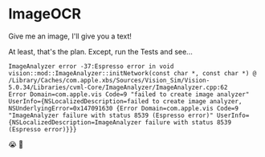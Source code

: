 # ImageOCR

Give me an image, I'll give you a text!

At least, that's the plan. Except, run the Tests and see...

```
ImageAnalyzer error -37:Espresso error in void vision::mod::ImageAnalyzer::initNetwork(const char *, const char *) @ /Library/Caches/com.apple.xbs/Sources/Vision_Sim/Vision-5.0.34/Libraries/cvml-Core/ImageAnalyzer/ImageAnalyzer.cpp:62
Error Domain=com.apple.vis Code=9 "failed to create image analyzer" UserInfo={NSLocalizedDescription=failed to create image analyzer, NSUnderlyingError=0x147091630 {Error Domain=com.apple.vis Code=9 "ImageAnalyzer failure with status 8539 (Espresso error)" UserInfo={NSLocalizedDescription=ImageAnalyzer failure with status 8539 (Espresso error)}}}
```

😭 🐼

